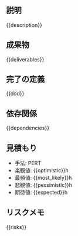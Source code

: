 ## 説明
{{description}}

## 成果物
{{deliverables}}

## 完了の定義
{{dod}}

## 依存関係
{{dependencies}}

## 見積もり
- 手法: PERT
- 楽観値: {{optimistic}}h
- 最頻値: {{most_likely}}h
- 悲観値: {{pessimistic}}h
- 期待値: {{expected}}h

## リスクメモ
{{risks}}
